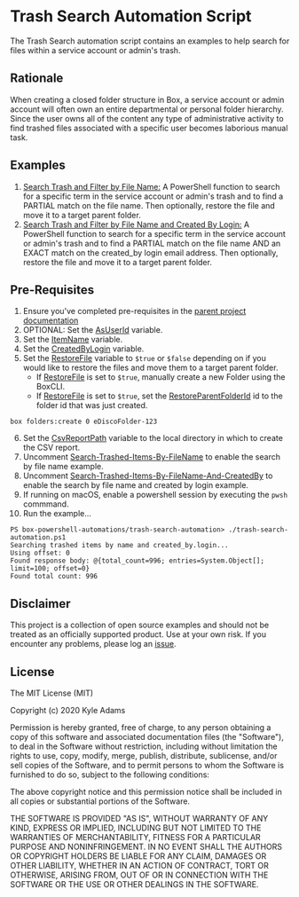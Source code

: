 # Trash Search Automation Script
The Trash Search automation script contains an examples to help search for files within a service account or admin's trash.

## Rationale
When creating a closed folder structure in Box, a service account or admin account will often own an entire departmental or personal folder hierarchy. Since the user owns all of the content any type of administrative activity to find trashed files associated with a specific user becomes laborious manual task.

## Examples
1. [Search Trash and Filter by File Name:](/trash-search-automation/trash-search-automation.ps1#L32) A PowerShell function to search for a specific term in the service account or admin's trash and to find a PARTIAL match on the file name. Then optionally, restore the file and move it to a target parent folder.
2. [Search Trash and Filter by File Name and Created By Login:](/trash-search-automation/trash-search-automation.ps1#L102) A PowerShell function to search for a specific term in the service account or admin's trash and to find a PARTIAL match on the file name AND an EXACT match on the created_by login email address. Then optionally, restore the file and move it to a target parent folder.

## Pre-Requisites
1. Ensure you've completed pre-requisites in the [parent project documentation](../README.md)
2. OPTIONAL: Set the [AsUserId](/trash-search-automation/trash-search-automation.ps1#L2) variable.
3. Set the [ItemName](/trash-search-automation/trash-search-automation.ps1#L5) variable.
4. Set the [CreatedByLogin](/trash-search-automation/trash-search-automation.ps1#L8) variable.
5. Set the [RestoreFile](/trash-search-automation/trash-search-automation.ps1#L11) variable to `$true` or `$false` depending on if you would like to restore the files and move them to a target parent folder.
   * If [RestoreFile](/trash-search-automation/trash-search-automation.ps1#L11) is set to `$true`, manually create a new Folder using the BoxCLI.
   * If [RestoreFile](/trash-search-automation/trash-search-automation.ps1#L11) is set to `$true`, set the [RestoreParentFolderId](/trash-search-automation/trash-search-automation.ps1#L12) id to the folder id that was just created.
```
box folders:create 0 eDiscoFolder-123
```
6. Set the [CsvReportPath](/trash-search-automation/trash-search-automation.ps1#L15) variable to the local directory in which to create the CSV report.
7. Uncomment [Search-Trashed-Items-By-FileName](/trash-search-automation/trash-search-automation.ps1#L24) to enable the search by file name example.
8. Uncomment [Search-Trashed-Items-By-FileName-And-CreatedBy](/trash-search-automation/trash-search-automation.ps1#L29) to enable the search by file name and created by login example.
9. If running on macOS, enable a powershell session by executing the `pwsh` commmand.
10. Run the example...
```
PS box-powershell-automations/trash-search-automation> ./trash-search-automation.ps1                       
Searching trashed items by name and created_by.login...
Using offset: 0
Found response body: @{total_count=996; entries=System.Object[]; limit=100; offset=0}
Found total count: 996
```

## Disclaimer
This project is a collection of open source examples and should not be treated as an officially supported product. Use at your own risk. If you encounter any problems, please log an [issue](https://github.com/kylefernandadams/box-powershell-automations/issues).

## License

The MIT License (MIT)

Copyright (c) 2020 Kyle Adams

Permission is hereby granted, free of charge, to any person obtaining a copy of this software and associated documentation files (the "Software"), to deal in the Software without restriction, including without limitation the rights to use, copy, modify, merge, publish, distribute, sublicense, and/or sell copies of the Software, and to permit persons to whom the Software is furnished to do so, subject to the following conditions:

The above copyright notice and this permission notice shall be included in all copies or substantial portions of the Software.

THE SOFTWARE IS PROVIDED "AS IS", WITHOUT WARRANTY OF ANY KIND, EXPRESS OR IMPLIED, INCLUDING BUT NOT LIMITED TO THE WARRANTIES OF MERCHANTABILITY, FITNESS FOR A PARTICULAR PURPOSE AND NONINFRINGEMENT. IN NO EVENT SHALL THE AUTHORS OR COPYRIGHT HOLDERS BE LIABLE FOR ANY CLAIM, DAMAGES OR OTHER LIABILITY, WHETHER IN AN ACTION OF CONTRACT, TORT OR OTHERWISE, ARISING FROM, OUT OF OR IN CONNECTION WITH THE SOFTWARE OR THE USE OR OTHER DEALINGS IN THE SOFTWARE.

